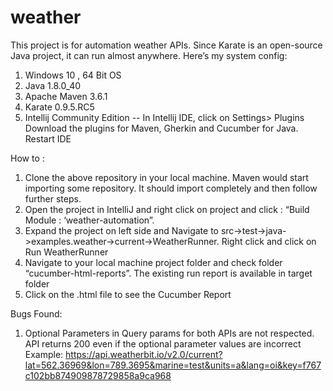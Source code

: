 # weather
This project is for automation weather APIs. 
Since Karate is an open-source Java project, it can run almost anywhere. Here’s my system config:

1) Windows 10 , 64 Bit OS
2) Java 1.8.0_40
3) Apache Maven 3.6.1
4) Karate 0.9.5.RC5
5) Intellij Community Edition
-- In Intellij IDE, click on Settings> Plugins
   Download the plugins for   Maven, Gherkin and Cucumber for Java. Restart IDE

How to :
1)	Clone the above repository in your local machine. Maven would start importing some repository. It should import completely and then follow further steps.
2) Open the project in IntelliJ and right click on project and click : “Build Module : ‘weather-automation”. 
3) 	Expand the project on left side and Navigate to src->test->java->examples.weather->current->WeatherRunner. Right click and click on Run WeatherRunner
4)	Navigate to your local machine project folder  and check folder “cucumber-html-reports”. The existing run report is available in target folder
5)	Click on the .html file to see the Cucumber Report


Bugs Found:

1)	Optional Parameters in Query params for both APIs are not respected. API returns 200 even if the optional parameter values are incorrect
Example: 
https://api.weatherbit.io/v2.0/current?lat=562.36969&lon=789.3695&marine=test&units=a&lang=oi&key=f767c102bb874909878729858a9ca968
